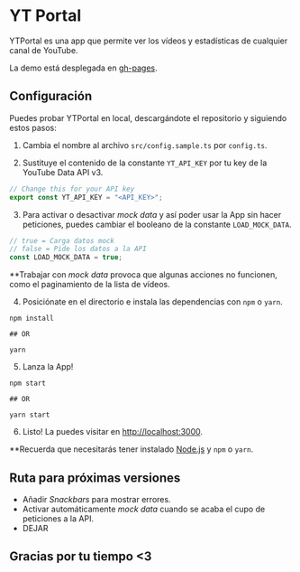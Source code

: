 # YT Portal

YTPortal es una app que permite ver los vídeos y estadísticas de cualquier canal de YouTube.

La demo está desplegada en [gh-pages](gh-pages).

## Configuración

Puedes probar YTPortal en local, descargándote el repositorio y siguiendo estos pasos:

1. Cambia el nombre al archivo `src/config.sample.ts` por `config.ts`.

2. Sustituye el contenido de la constante `YT_API_KEY` por tu key de la YouTube Data API v3.

```javascript
// Change this for your API key
export const YT_API_KEY = "<API_KEY>";
```

3. Para activar o desactivar _mock data_ y así poder usar la App sin hacer peticiones, puedes cambiar el booleano de la constante `LOAD_MOCK_DATA`.

```javascript
// true = Carga datos mock
// false = Pide los datos a la API
const LOAD_MOCK_DATA = true;
```

\*\*Trabajar con _mock data_ provoca que algunas acciones no funcionen, como el paginamiento de la lista de vídeos.

4. Posiciónate en el directorio e instala las dependencias con `npm` o `yarn`.

```shell
npm install

## OR

yarn
```

5. Lanza la App!

```shell
npm start

## OR

yarn start
```

6. Listo! La puedes visitar en [http://localhost:3000](http://localhost:3000).

\*\*Recuerda que necesitarás tener instalado [Node.js](https://nodejs.org/en/) y `npm` o `yarn`.

## Ruta para próximas versiones

- Añadir _Snackbars_ para mostrar errores.
- Activar automáticamente _mock data_ cuando se acaba el cupo de peticiones a la API.
- DEJAR

## Gracias por tu tiempo <3

